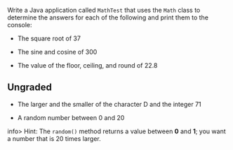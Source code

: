 Write a Java application called `MathTest` that uses the `Math` class to determine the answers for each of the following and print them to the console: 

- The square root of 37

- The sine and cosine of 300

- The value of the floor, ceiling, and round of 22.8


## Ungraded

- The larger and the smaller of the character D and the integer 71

- A random number between 0 and 20 

info> Hint: The `random()` method returns a value between **0** and **1**; you want a number that is 20 times larger. 

